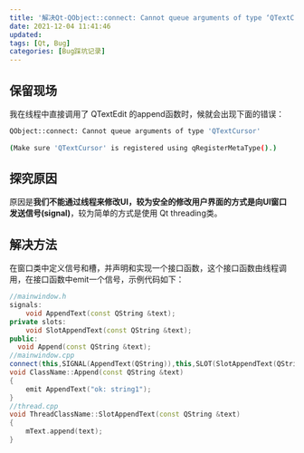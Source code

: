 ```yaml
---
title: '解决Qt-QObject::connect: Cannot queue arguments of type ‘QTextCursor’错误'
date: 2021-12-04 11:41:46
updated:
tags: [Qt, Bug]
categories: [Bug踩坑记录]
---
```

## 保留现场

我在线程中直接调用了 QTextEdit 的append函数时，候就会出现下面的错误：

```bash
QObject::connect: Cannot queue arguments of type 'QTextCursor'
 
(Make sure 'QTextCursor' is registered using qRegisterMetaType().)
```

## 探究原因

原因是**我们不能通过线程来修改UI，较为安全的修改用户界面的方式是向UI窗口发送信号(signal)**，较为简单的方式是使用 Qt threading类。

## 解决方法

在窗口类中定义信号和槽，并声明和实现一个接口函数，这个接口函数由线程调用，在接口函数中emit一个信号，示例代码如下：

```C++
//mainwindow.h
signals:
    void AppendText(const QString &text);
private slots:
    void SlotAppendText(const QString &text);
public:
  void Append(const QString &text);
//mainwindow.cpp
connect(this,SIGNAL(AppendText(QString)),this,SLOT(SlotAppendText(QString)));
void ClassName::Append(const QString &text)
{
    emit AppendText("ok: string1");
}
//thread.cpp
void ThreadClassName::SlotAppendText(const QString &text)
{
    mText.append(text);
}

```

